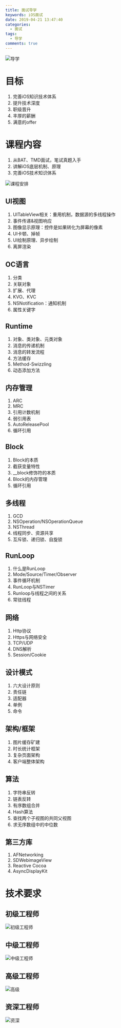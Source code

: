 ```yaml
---
title: 面试导学
keywords: iOS面试
date: 2019-04-21 13:47:40
categories: 
  - 面试
tags:
  - 导学
comments: true
---
```


![导学](https://raw.githubusercontent.com/HaviLee/Blog-Images/master/Tech/daoxue.png)

# 目标

1. 完善iOS知识技术体系
2. 提升技术深度
3. 职级晋升
4. 丰厚的薪酬
5. 满意的offer

<!--more-->

# 课程内容

1. 从BAT、TMD面试，笔试真题入手
2. 讲解iOS底层机制、原理
3. 完善iOS技术知识体系

![课程安排](https://raw.githubusercontent.com/HaviLee/Blog-Images/master/Tech/kechenganpai.png)

## UI视图

1. UITableView相关：重用机制，数据源的多线程操作
2. 事件传递&视图响应
3. 图像显示原理：控件是如果转化为屏幕的像素
4. UI卡顿、掉帧
5. UI绘制原理、异步绘制
6. 离屏渲染

## OC语言

1. 分类
2. 关联对象
3. 扩展、代理
4. KVO、KVC
5. NSNotification：通知机制
6. 属性关键字

## Runtime

1. 对象、类对象、元类对象
2. 消息的传递机制
3. 消息的转发流程
4. 方法缓存
5. Method-Swizzling
6. 动态添加方法

## 内存管理

1. ARC
2. MRC
3. 引用计数机制
4. 弱引用表
5. AutoReleasePool
6. 循环引用

## Block

1. Block的本质
2. 截获变量特性
3. __block修饰符的本质
4. Block的内存管理
5. 循环引用

## 多线程

1. GCD
2. NSOperation/NSOperationQueue
3. NSThread
4. 线程同步、资源共享
5. 互斥锁、递归锁、自旋锁

## RunLoop

1. 什么是RunLoop
2. Mode/Source/Timer/Observer
3. 事件循环机制
4. RunLoop与NSTimer
5. Runloop与线程之间的关系
6. 常驻线程

## 网络

1. Http协议
2. Https与网络安全
3. TCP/UDP
4. DNS解析
5. Session/Cookie

## 设计模式

1. 六大设计原则
2. 责任链
3. 适配器
4. 单例
5. 命令

## 架构/框架

1. 图片缓存矿建
2. 时长统计框架
3. 复杂页面架构
4. 客户端整体架构

## 算法

1. 字符串反转
2. 链表反转
3. 有序数组合并
4. Hash算法
5. 查找两个子视图的共同父视图
6. 求无序数组中的中位数

## 第三方库

1. AFNetworking
2. SDWebimageView
3. Reactive Cocoa
4. AsyncDisplayKit

# 技术要求

## 初级工程师

![初级工程师](https://raw.githubusercontent.com/HaviLee/Blog-Images/master/Tech/primary.png)

## 中级工程师

![中级工程师](https://raw.githubusercontent.com/HaviLee/Blog-Images/master/Tech/zhongji.png)

## 高级工程师

![高级](https://raw.githubusercontent.com/HaviLee/Blog-Images/master/Tech/gaoji.png)

## 资深工程师

![资深](https://raw.githubusercontent.com/HaviLee/Blog-Images/master/Tech/zishen.png)



